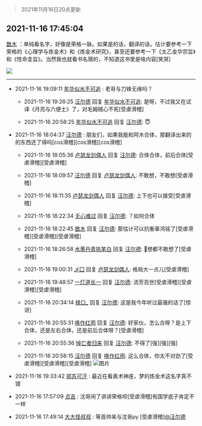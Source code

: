 > 2021年11月16日20点更新
<link rel="stylesheet" href="https://cdn.jsdelivr.net/gh/taotie6/sampleJSON@main/css/photo_show.css">
<meta name="referrer" content="no-referrer" />


 ## 2021-11-16 17:45:04 

 [㪚木](https://www.coolapk.com/feed/31514026?shareKey=M2FiZTdiNTdiZDNlNjE5MzgxNjM~) ：单纯看名字，好像是荣格一脉。如果是的话，翻译的话，估计要参考一下荣格的《心理学与炼金术》和《炼金术研究》，甚至还要参考一下《太乙金华宗旨》和《性命圭旨》。当然我也就看书名猜的，不知道这书里是啥内容[笑哭] 

<div class="album">
<img class="img-item" src="https://image.coolapk.com/feed/2018/1217/07/1081091_1545003920_5732@216x196.gif" />
</div>

 ------- 

- 2021-11-16 19:09:11 [年华似水不可追](uid=625421) : 老哥与刀锋无缘吗？ 

    - 2021-11-16 19:26:25 [汪尔德](uid=1595236) 回复 [年华似水不可追](uid=625421): 是呀，不过我又在试译《月亮与六便士》了，对毛姆贼心不死[受虐滑稽] 

    - 2021-11-16 20:58:25 [年华似水不可追](uid=625421) 回复 [汪尔德](uid=1595236): 😇 

- 2021-11-16 18:04:37 [汪尔德](uid=1595236) : 朋友们，如果我能和阿木合体，那翻译出来的的东西还了得吗[cos滑稽][cos滑稽][cos滑稽] 

    - 2021-11-16 18:05:36 [卢瑟龙剑偶人](uid=1258650) 回复 [汪尔德](uid=1595236): 合体合体，前后合体[受虐滑稽][受虐滑稽] 

    - 2021-11-16 18:09:57 [汪尔德](uid=1595236) 回复 [卢瑟龙剑偶人](uid=1258650): 不敢想，不敢想[受虐滑稽] 

    - 2021-11-16 18:11:35 [卢瑟龙剑偶人](uid=1258650) 回复 [汪尔德](uid=1595236): 上下也可以接受[受虐滑稽] 

    - 2021-11-16 18:22:34 [无心难过](uid=3681127) 回复 [汪尔德](uid=1595236): ？如何合体 

    - 2021-11-16 18:22:45 [㪚木](uid=1081091) 回复 [汪尔德](uid=1595236): 那估计可以抗衡辜鸿铭了[受虐滑稽][受虐滑稽][受虐滑稽] 

    - 2021-11-16 18:26:58 [水墨丹青执笔白](uid=3060746) 回复 [汪尔德](uid=1595236): 🤺想都不敢想了[受虐滑稽] 

    - 2021-11-16 19:00:31 [乄囗](uid=759206) 回复 [卢瑟龙剑偶人](uid=1258650): 格局大一点儿[受虐滑稽] 

    - 2021-11-16 19:48:57 [一灯道长一](uid=2901910) 回复 [汪尔德](uid=1595236): 流芳百世[受虐滑稽][受虐滑稽][受虐滑稽] 

    - 2021-11-16 20:34:14 [禄口_](uid=1005884) 回复 [汪尔德](uid=1595236): 这是我今年听过最骚的话了[惊讶] 

    - 2021-11-16 20:55:31 [唤作红雨](uid=3306791) 回复 [汪尔德](uid=1595236): 好家伙，怎么合呀？是上下合体，还是左右合体，还是前后合体呀？[受虐滑稽] 

    - 2021-11-16 20:55:36 [悼亡者归来](uid=2627573) 回复 [汪尔德](uid=1595236): 不得了[强][强][强] 

    - 2021-11-16 20:58:15 [汪尔德](uid=1595236) 回复 [唤作红雨](uid=3306791): 这么合体，你太不对劲了[受虐滑稽][受虐滑稽][受虐滑稽] ![图片](https://image.coolapk.com/feed/2021/1116/20/1595236_a2632b9f_7494_6155@1148x780.jpeg)

- 2021-11-16 19:33:42 [郑苏可汗](uid=678781) : 最近在看奥术神座，梦的炼金术这名字真不错 

- 2021-11-16 17:57:09 [贞吉](uid=2727798) : 沈哥闲了讲讲荣格呗[受虐滑稽]有国学底子肯定不一样 

- 2021-11-16 17:49:14 [大大怪叔叔](uid=956235) : 等首帅来与沈哥py [受虐滑稽]<a class="feed-link-uname" href="/u/汪尔德">@汪尔德</a> 

